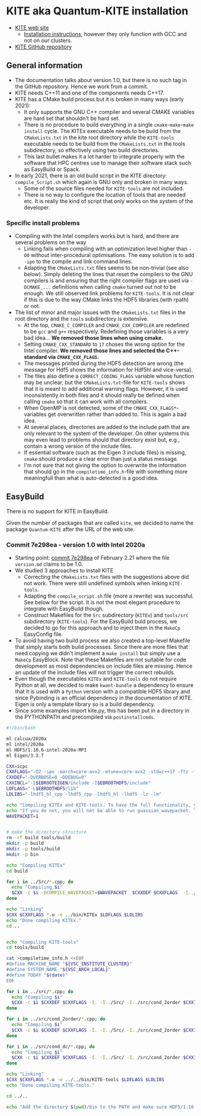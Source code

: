 # KITE aka Quantum-KITE installation

  * [KITE web site](https://quantum-kite.com/)
      * [Installation instructions](https://quantum-kite.com/installation/), however
        they only function with GCC and not on our clusters.
  * [KITE GitHub repository](https://github.com/quantum-kite/kite)

## General information

  * The documentation talks about version 1.0, but there is no such tag in the GitHub
    repository. Hence we work from a commit.
  * KITE needs C++11 and one of the components needs C++17.
  * KITE has a CMake build process but it is broken in many ways (early 2021):
      * It only supports the GNU C++ compiler and several CMAKE variables are hard
        set that shouldn't be hard set.
      * There is no procedure to build everything in a single
        ``cmake``-``make``-``make install`` cycle. The KITEx executable needs
        to be build from the ``CMakeLists.txt`` in the kite root directory while the ``KITE-tools``
        executable needs to be build from the ``CMakeLists.txt`` in the tools subdirectory,
        so effectively using two build directories.
      * This last bullet makes it a lot harder to integrate properly with the software
        that HPC centres use to manage their software stack such as EasyBuild or Spack.
  * In early 2021, there is an old build script in the KITE directory: ``compile_Script.sh``
    which again is GNU only and broken in many ways.
      * Some of the source files needed for ``KITE-tools`` are not included.
      * There is no way to configure the location of tools that are needed etc.
        It is really the kind of script that only works on the system of the developer.

### Specific install problems

  * Compiling with the Intel compilers works but is hard, and there are several problems
    on the way
      * Linking fails when compiling with an optimization level higher than ``-O0``
        without inter-procedural optimisations. The easy solution is to add ``-ipo``
        to the compile and link command lines.
      * Adapting the ``CMakeLists.txt`` files seems to be non-trivial (see also below).
        Simply deleting the lines that reset the compilers to the GNU compilers is
        and ensuring that the right compiler flags are used via ``-DCMAKE_...`` definitions
        when calling ``cmake`` turned out not to be enough. We still observed link
        problems for ``KITE-tools``. It is not clear if this is due to the way CMake
        links the HDF5 libraries (with rpath) or not.
  * The list of minor and major issues with the ``CMakeLists.txt`` files in the root
    directory and the ``tools`` subdirectory is extensive.
      * At the top, ``CMAKE_C_COMPILER`` and ``CMAKE_CXX_COMPILER`` are redefined
        to be ``gcc`` and ``g++`` respectively. Redefining those variables is a very
        bad idea... **We removed those lines when using cmake.**
      * Setting ``CMAKE_CXX_STANDARD`` to ``17`` choses the wrong option for the Intel
        compiler. **We removed those lines and selected the C++-standard via
        ``CMAKE_CXX_FLAGS``.**
      * The messages printed during the HDF5 detection are wrong (the message for Hdf5 shows
        the information for Hdf5hl and vice-versa).
      * The files also define a ``CORRECT_CODING_FLAGS`` variable whose function may be unclear,
        but the ``CMakeLists.txt``-file for ``KITE-tools`` shows that it is meant to add additional
        warning flags. However, it is used inconsistently in both files and it should really be
        defined when calling ``cmake`` so that it can work with all compilers.
      * When OpenMP is not detected, some of the ``CMAKE_CXX_FLAGS*``-variables get overwritten
        rather than added to. This is again a bad idea.
      * At several places, directories are added to the include path that are only relevant to
        the system of the developer. On other systems this may even lead to problems should
        that directory exist but, e.g., contain a wrong version of the include files.
      * If essential software (such as the Eigen 3 include files) is missing, ``cmake`` should
        produce a clear error than just a status message.
      * I'm not sure that not giving the option to overwrite the information that should go
        in the ``compiletime_info.h``-file with something more meaningfull than what is
        auto-detected is a good idea.


## EasyBuild

There is no support for KITE in EasyBuild.

Given the number of packages that are called ``kite``, we decided to name the package
``Quantum-KITE`` after the URL of the web site.

### Commit 7e298ea - version 1.0 with Intel 2020a

  * Starting point: [commit 7e298ea](https://github.com/quantum-kite/kite/commit/7e298ea5d0c6f7761ce5cfdbaa6bcfb4af7421cb)
    of February 2.21 where the file ``version.md`` claims to be 1.0.
  * We studied 3 approaches to install KITE
      * Correcting the ``CMakeLists.txt`` files with the suggestions above did not work.
        There were still undefined symbols when linking ``KITE-tools``.
      * Adapting the ``compile_script.sh`` file (more a rewrite) was successful.
        See below for the script. It is not the most elegant procedure to integrate with
        EasyBuild though.
      * Construct Makefiles for the ``Src`` subdirectory (``KITEx``) and ``tools/src``
        subdirectory (``KITE-tools``). For the EasyBuild buld process, we decided to
        go for this approach and to inject them in the ``MakeCp`` EasyConfig file.
  * To avoid having two build process we also created a top-level Makefile that
    simply starts both build processes. Since there are more files that need
    copying we didn't implement a ``make install`` but simply use a ``MakeCp``
    EasyBlock. Note that these Makefiles are not suitable for code development as
    most dependencies on include files are missing. Hence an update of the include
    files will not trigger the correct rebuilds.
  * Even though the executables ``KITEx`` and ``KITE-tools`` do not require Python
    at all, we decided to make ``kwant-bundle`` a dependency to ensure that it is
    used with a ``Python`` version with a compatible HDF5 library and since Pybinding
    is an official dependency in the documentation of KITE. Eigen is only a template
    library so is a build dependency.
  * Since some examples import kite.py, this has been put in a directory in the
    PYTHONPATH and precompiled via ``postinstallcmds``.


```bash
#!/bin/bash

ml calcua/2020a
ml intel/2020a
ml HDF5/1.10.6-intel-2020a-MPI
ml Eigen/3.3.7

CXX=icpc
CXXFLAGS="-O2 -ipo -march=core-avx2 -mtune=core-avx2 -std=c++17 -ftz -fp-speculation=safe -fp-model source -fPIC -qopenmp -Wall"
CXXDEF="-DVERBOSE=0 -DDEBUG=0"
CXXINCL="-I$EBROOTEIGEN/include -I$EBROOTHDF5/include"
LDFLAGS="-L$EBROOTHDF5/lib"
LDLIBS="-lhdf5_hl_cpp -lhdf5_cpp -lhdf5_hl -lhdf5 -lz -lm"

echo "Compiling KITEx and KITE-tools. To have the full functionality, you need to have at least version 8 of gcc."
echo "If you do not, you will not be able to run guassian_wavepacket. To enable compiling with this feature, please edit this file and set WAVEPACKET=1"
WAVEPACKET=1


# make the directory structure
rm -rf build tools/build
mkdir -p build
mkdir -p tools/build
mkdir -p bin

echo "Compiling KITEx"
cd build

for i in ../Src/*.cpp; do
  echo "Compiling $i"
  $CXX -c $i -DCOMPILE_WAVEPACKET=$WAVEPACKET  $CXXDEF $CXXFLAGS  -I../Src/ $CXXINCL
done

echo "Linking"
$CXX $CXXFLAGS *.o -o ../bin/KITEx $LDFLAGS $LDLIBS
echo "Done compiling KITEx."
cd ..


echo "Compiling KITE-tools"
cd tools/build

cat >compiletime_info.h <<EOF
#define MACHINE_NAME "${VSC_INSTITUTE_CLUSTER}"
#define SYSTEM_NAME "${VSC_ARCH_LOCAL}"
#define TODAY "$(date)"
EOF

for i in ../src/*.cpp; do
  echo "Compiling $i"
  $CXX -c $i $CXXDEF $CXXFLAGS -I. -I../Src/ -I../src/cond_2order $CXXINCL
done

for i in ../src/cond_2order/*.cpp; do
  echo "Compiling $i"
  $CXX -c $i $CXXDEF $CXXFLAGS -I. -I../Src/ -I../src/cond_2order $CXXINCL
done

for i in ../src/cond_dc/*.cpp; do
  echo "Compiling $i"
  $CXX -c $i $CXXDEF $CXXFLAGS -I. -I../Src/ -I../src/cond_2order $CXXINCL
done

echo "Linking"
$CXX $CXXFLAGS *.o -o ../../bin/KITE-tools $LDFLAGS $LDLIBS
echo "Done compiling KITE-tools."

cd ../..

echo "Add the directory $(pwd)/bin to the PATH and make sure HDF5/1.10.6-intel-2020a-MPI or kwant-bundle/1.4.2-intel-2020a-Python-3.8.3 is loaded when running KITE."
```
